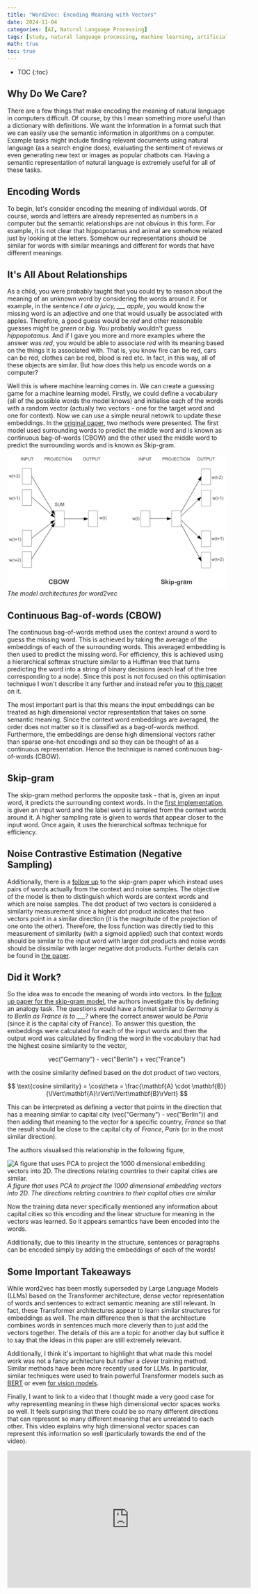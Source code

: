 ```yaml
---
title: "Word2vec: Encoding Meaning with Vectors"
date: 2024-11-04
categories: [AI, Natural Language Processing]
tags: [study, natural language processing, machine learning, artificial intelligence, word2vec]
math: true
toc: true
---
```


<!-- prettier-ignore -->
* TOC
{:toc}

## Why Do We Care?

There are a few things that make encoding the meaning of natural language in computers difficult. Of
course, by this I mean something more useful than a dictionary with definitions. We want the
information in a format such that we can easily use the semantic information in algorithms on a
computer. Example tasks might include finding relevant documents using natural language (as a search
engine does), evaluating the sentiment of reviews or even generating new text or images as popular
chatbots can. Having a semantic representation of natural language is extremely useful for all of
these tasks.

## Encoding Words

To begin, let's consider encoding the meaning of individual words. Of course, words and letters are
already represented as numbers in a computer but the semantic relationships are not obvious in this
form. For example, it is not clear that hippopotamus and animal are somehow related just by looking
at the letters. Somehow our representations should be similar for words with similar meanings and
different for words that have different meanings.

## It's All About Relationships

As a child, you were probably taught that you could try to reason about the meaning of an unknown
word by considering the words around it. For example, in the sentence _I ate a juicy, \_\_\_ apple_,
you would know the missing word is an adjective and one that would usually be associated with
apples. Therefore, a good guess would be _red_ and other reasonable guesses might be _green_ or
_big_. You probably wouldn't guess _hippopotamus_. And if I gave you more and more examples where
the answer was _red_, you would be able to associate _red_ with its meaning based on the things it
is associated with. That is, you know fire can be red, cars can be red, clothes can be red, blood is
red etc. In fact, in this way, all of these objects are similar. But how does this help us encode
words on a computer?

Well this is where machine learning comes in. We can create a guessing game for a machine learning
model. Firstly, we could define a vocabulary (all of the possible words the model knows) and
initialise each of the words with a random vector (actually two vectors - one for the target word
and one for context). Now we can use a simple neural netowrk to update these embeddings. In the
[original paper](https://doi.org/10.48550/arXiv.1301.3781), two methods were presented. The first
model used surrounding words to predict the middle word and is known as continuous bag-of-words
(CBOW) and the other used the middle word to predict the surrounding words and is known as
Skip-gram.

![The model architectures for word2vec](/images/word2vec_arch.png)_The model architectures for
word2vec_

## Continuous Bag-of-words (CBOW)

The continuous bag-of-words method uses the context around a word to guess the missing word. This is
achieved by taking the average of the embeddings of each of the surrounding words. This averaged
embedding is then used to predict the missing word. For efficiency, this is achieved using a
hierarchical softmax structure similar to a Huffman tree that turns predicting the word into a
string of binary decisions (each leaf of the tree corresponding to a node). Since this post is not
focused on this optimisation technique I won't describe it any further and instead refer you to
[this paper](https://proceedings.neurips.cc/paper_files/paper/2008/file/1e056d2b0ebd5c878c550da6ac5d3724-Paper.pdf)
on it.

The most important part is that this means the input embeddings can be treated as high dimensional
vector representation that takes on some semantic meaning. Since the context word embeddings are
averaged, the order does not matter so it is classified as a bag-of-words method. Furthermore, the
embeddings are dense high dimensional vectors rather than sparse one-hot encodings and so they can
be thought of as a continuous representation. Hence the technique is named continuous bag-of-words
(CBOW).

## Skip-gram

The skip-gram method performs the opposite task - that is, given an input word, it predicts the
surrounding context words. In the [first implementation](https://doi.org/10.48550/arXiv.1301.3781),
is given an input word and the label word is sampled from the context words around it. A higher
sampling rate is given to words that appear closer to the input word. Once again, it uses the
hierarchical softmax technique for efficiency.

## Noise Contrastive Estimation (Negative Sampling)

Additionally, there is a [follow up](https://doi.org/10.48550/arXiv.1310.4546) to the skip-gram
paper which instead uses pairs of words actually from the context and noise samples. The objective
of the model is then to distinguish which words are context words and which are noise samples. The
dot product of two vectors is considered a similarity measurement since a higher dot product
indicates that two vectors point in a similar direction (it is the magnitude of the projection of
one onto the other). Therefore, the loss function was directly tied to this measurement of
similarity (with a sigmoid applied) such that context words should be similar to the input word with
larger dot products and noise words should be dissimilar with larger negative dot products. Further
details can be found in [the paper](https://doi.org/10.48550/arXiv.1310.4546).

## Did it Work?

So the idea was to encode the meaning of words into vectors. In the
[follow up paper for the skip-gram model](https://doi.org/10.48550/arXiv.1310.4546), the authors
investigate this by defining an analogy task. The questions would have a format similar to _Germany
is to Berlin as France is to \_\_\_?_ where the correct answer would be _Paris_ (since it is the
capital city of France). To answer this question, the embeddings were calculated for each of the
input words and then the output word was calculated by finding the word in the vocabulary that had
the highest cosine similarity to the vector,

$$
\text{vec("Germany") - vec("Berlin") + vec("France")}
$$

with the cosine similarity defined based on the dot product of two vectors,

$$
\text{cosine similarity} = \cos\theta = \frac{\mathbf{A} \cdot \mathbf{B}}{\lVert\mathbf{A}\rVert\lVert\mathbf{B}\rVert}
$$

This can be interpreted as defining a vector that points in the direction that has a meaning similar
to capital city (vec("Germany") - vec("Berlin")) and then adding that meaning to the vector for a
specific country, _France_ so that the result should be close to the capital city of _France_,
_Paris_ (or in the most similar direction).

The authors visualised this relationship in the following figure,

![A figure that uses PCA to project the 1000 dimensional embedding vectors into 2D. The directions
relating countries to their capital cities are similar.](/images/word2vec_capitals.png)_A
figure that uses PCA to project the 1000 dimensional embedding vectors into 2D. The directions
relating countries to their capital cities are similar_

Now the training data never specifically mentioned any information about capital cities so this
encoding and the linear structure for meaning in the vectors was learned. So it appears semantics
have been encoded into the words.

Additionally, due to this linearity in the structure, sentences or paragraphs can be encoded simply
by adding the embeddings of each of the words!

## Some Important Takeaways

While word2vec has been mostly superseded by Large Language Models (LLMs) based on the Transformer
architecture, dense vector representation of words and sentences to extract semantic meaning are
still relevant. In fact, these Transformer architectures appear to learn similar structures for
embeddings as well. The main difference then is that the architecture combines words in sentences
much more cleverly than to just add the vectors together. The details of this are a topic for
another day but suffice it to say that the ideas in this paper are still extremely relevant.

Additionally, I think it's important to highlight that what made this model work was not a fancy
architecture but rather a clever training method. Similar methods have been more recently used for
LLMs. In particular, similar techniques were used to train powerful Transformer models such as
[BERT](https://doi.org/10.48550/arXiv.1810.04805) or even
[for vision models](https://doi.org/10.48550/arXiv.2111.06377).

Finally, I want to link to a video that I thought made a very good case for why representing meaning
in these high dimensional vector spaces works so well. It feels surprising that there could be so
many different directions that can represent so many different meaning that are unrelated to each
other. This video explains why high dimensional vector spaces can represent this information so well
(particularly towards the end of the video).

<div align="center"><iframe width="560" height="315" src="https://www.youtube.com/embed/9-Jl0dxWQs8?si=r3e9_zgJP1pfANhh" title="YouTube video player" frameborder="0" allow="accelerometer; autoplay; clipboard-write; encrypted-media; gyroscope; picture-in-picture; web-share" referrerpolicy="strict-origin-when-cross-origin" allowfullscreen></iframe></div>
